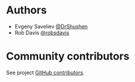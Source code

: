 # Authors

* Evgeny Saveliev [@DrShushen](https://github.com/DrShushen)
* Rob Davis [@robsdavis](https://github.com/robsdavis)

# Community contributors
See project [GitHub contributors](https://github.com/vanderschaarlab/climb/graphs/contributors).
